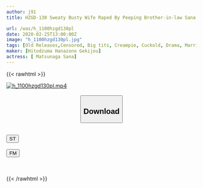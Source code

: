 ```yaml
---
author: j91
title: HZGD-130 Sweaty Busty Wife Raped By Peeping Brother-in-law Sana Matsunaga

url: /was/h_1100hzgd130pl
date: 2020-02-25T13:00:00Z
image: "h_1100hzgd130pl.jpg"
tags: [Old Releases,Censored, Big tits, Creampie, Cuckold, Drama, Married Woman, Rape, Voyeur]
maker: [Hitodzuma Hanazono Gekijou]
actress: [ Matsunaga Sana]
---
```



{{< rawhtml >}}

<div class="video" data-videoid="Ldqp8jAlwGTRrMV">
    <a href="javascript:;">
        <img src="/was/h_1100hzgd130pl/h_1100hzgd130pl.jpg" width="WIDTH" height="HEIGHT" alt="h_1100hzgd130pl.mp4" loading="lazy">
    </a>
</div>

<script type="text/javascript" src="https://j91.asia/asset/on-demand-st.js"></script>

<br>
  <link rel="stylesheet" href="https://j91.asia/asset/bs5.css">
  
  <center>
  <button class="btn btn-primary" type="button" data-bs-toggle="collapse" data-bs-target=".multi-collapse" aria-expanded="false" aria-controls="multiCollapseExample1 multiCollapseExample2"><h2>Download</h2></button></center>
</p>
<div class="row">
  <div class="col">
    <div class="collapse multi-collapse" id="multiCollapseExample1">
      <div class="card card-body">
	      	      <br>
<div class="buttons">  
<a href="https://streamtape.to/v/Ldqp8jAlwGTRrMV" target="_blank"><button class="btn-hover color-3"><i class="fa fa-download"></i> ST</button></a></div>
    </div>
  </div>
</div>
  <div class="col">
    <div class="collapse multi-collapse" id="multiCollapseExample2">
      <div class="card card-body">
	      <br>
<div class="buttons">
    <a href="https://filemoon.sx/d/frrd235fo8nf" target="_blank"><button class="btn-hover color-8"><i class="fa fa-download"></i> FM</button></a></div>
<br><br>
      </div>
    </div>
  </div>
</div>

{{< /rawhtml >}}